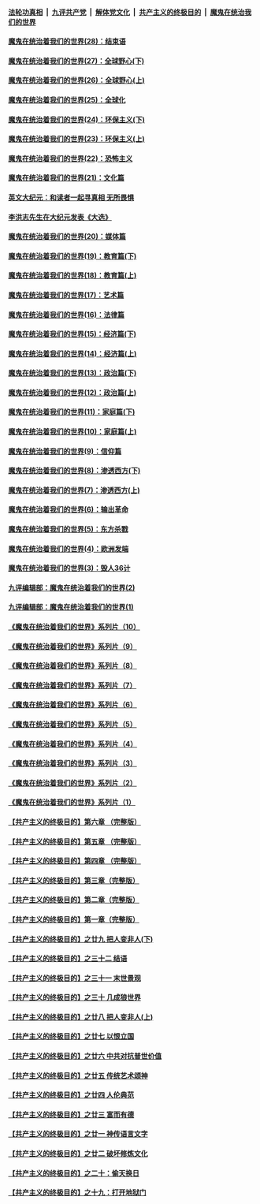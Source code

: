 ####  [法轮功真相](../../../../basic/blob/master/README.md?t=03010301) &nbsp;|&nbsp; [九评共产党](../../../../9ping.md/blob/master/README.md?t=03010301) &nbsp;|&nbsp; [解体党文化](../../../../jtdwh.md/blob/master/README.md?t=03010301)  &nbsp;|&nbsp; [共产主义的终极目的](../../../../gczydzjmd.md/blob/master/README.md?t=03010301) &nbsp;|&nbsp; [魔鬼在统治我们的世界](../../../../mgztzwmdsj.md/blob/master/README.md?t=03010301) 

#### [魔鬼在统治着我们的世界(28)：结束语](../pages/nsc422/n10936246.md?t=03010301) 

#### [魔鬼在统治着我们的世界(27)：全球野心(下)](../pages/nsc422/n10928319.md?t=03010301) 

#### [魔鬼在统治着我们的世界(26)：全球野心(上)](../pages/nsc422/n10900318.md?t=03010301) 

#### [魔鬼在统治着我们的世界(25)：全球化](../pages/nsc422/n10788205.md?t=03010301) 

#### [魔鬼在统治着我们的世界(24)：环保主义(下)](../pages/nsc422/n10695307.md?t=03010301) 

#### [魔鬼在统治着我们的世界(23)：环保主义(上)](../pages/nsc422/n10688613.md?t=03010301) 

#### [魔鬼在统治着我们的世界(22)：恐怖主义](../pages/nsc422/n10614727.md?t=03010301) 

#### [魔鬼在统治着我们的世界(21)：文化篇](../pages/nsc422/n10597706.md?t=03010301) 

#### [英文大纪元：和读者一起寻真相 无所畏惧](../pages/nsc422/n12542027.md?t=03010301) 

#### [李洪志先生在大纪元发表《大选》](../pages/nsc422/n12534746.md?t=03010301) 

#### [魔鬼在统治着我们的世界(20)：媒体篇](../pages/nsc422/n10586579.md?t=03010301) 

#### [魔鬼在统治着我们的世界(19)：教育篇(下)](../pages/nsc422/n10564808.md?t=03010301) 

#### [魔鬼在统治着我们的世界(18)：教育篇(上)](../pages/nsc422/n10526970.md?t=03010301) 

#### [魔鬼在统治着我们的世界(17)：艺术篇](../pages/nsc422/n10499093.md?t=03010301) 

#### [魔鬼在统治着我们的世界(16)：法律篇](../pages/nsc422/n10485969.md?t=03010301) 

#### [魔鬼在统治着我们的世界(15)：经济篇(下)](../pages/nsc422/n10469975.md?t=03010301) 

#### [魔鬼在统治着我们的世界(14)：经济篇(上)](../pages/nsc422/n10457370.md?t=03010301) 

#### [魔鬼在统治着我们的世界(13)：政治篇(下)](../pages/nsc422/n10448270.md?t=03010301) 

#### [魔鬼在统治着我们的世界(12)：政治篇(上)](../pages/nsc422/n10444576.md?t=03010301) 

#### [魔鬼在统治着我们的世界(11)：家庭篇(下)](../pages/nsc422/n10440961.md?t=03010301) 

#### [魔鬼在统治着我们的世界(10)：家庭篇(上)](../pages/nsc422/n10435448.md?t=03010301) 

#### [魔鬼在统治着我们的世界(9)：信仰篇](../pages/nsc422/n10432159.md?t=03010301) 

#### [魔鬼在统治着我们的世界(8)：渗透西方(下)](../pages/nsc422/n10429603.md?t=03010301) 

#### [魔鬼在统治着我们的世界(7)：渗透西方(上)](../pages/nsc422/n10426013.md?t=03010301) 

#### [魔鬼在统治着我们的世界(6)：输出革命](../pages/nsc422/n10421536.md?t=03010301) 

#### [魔鬼在统治着我们的世界(5)：东方杀戮](../pages/nsc422/n10417707.md?t=03010301) 

#### [魔鬼在统治着我们的世界(4)：欧洲发端](../pages/nsc422/n10414890.md?t=03010301) 

#### [魔鬼在统治着我们的世界(3)：毁人36计](../pages/nsc422/n10411583.md?t=03010301) 

#### [九评编辑部：魔鬼在统治着我们的世界(2)](../pages/nsc422/n10410036.md?t=03010301) 

#### [九评编辑部：魔鬼在统治着我们的世界(1)](../pages/nsc422/n10406825.md?t=03010301) 

#### [《魔鬼在统治着我们的世界》系列片（10）](../pages/nsc422/n12292670.md?t=03010301) 

#### [《魔鬼在统治着我们的世界》系列片（9）](../pages/nsc422/n12290859.md?t=03010301) 

#### [《魔鬼在统治着我们的世界》系列片（8）](../pages/nsc422/n12287445.md?t=03010301) 

#### [《魔鬼在统治着我们的世界》系列片（7）](../pages/nsc422/n12283425.md?t=03010301) 

#### [《魔鬼在统治着我们的世界》系列片（6）](../pages/nsc422/n12282314.md?t=03010301) 

#### [《魔鬼在统治着我们的世界》系列片（5）](../pages/nsc422/n12281419.md?t=03010301) 

#### [《魔鬼在统治着我们的世界》系列片（4）](../pages/nsc422/n12274024.md?t=03010301) 

#### [《魔鬼在统治着我们的世界》系列片（3）](../pages/nsc422/n12271322.md?t=03010301) 

#### [《魔鬼在统治着我们的世界》系列片（2）](../pages/nsc422/n12269049.md?t=03010301) 

#### [《魔鬼在统治着我们的世界》系列片（1）](../pages/nsc422/n12267575.md?t=03010301) 

#### [【共产主义的终极目的】第六章 （完整版）](../pages/nsc422/n11428913.md?t=03010301) 

#### [【共产主义的终极目的】第五章 （完整版）](../pages/nsc422/n11428912.md?t=03010301) 

#### [【共产主义的终极目的】第四章 （完整版）](../pages/nsc422/n11428907.md?t=03010301) 

#### [【共产主义的终极目的】第三章（完整版）](../pages/nsc422/n11428848.md?t=03010301) 

#### [【共产主义的终极目的】第二章（完整版）](../pages/nsc422/n11428831.md?t=03010301) 

#### [【共产主义的终极目的】第一章（完整版）](../pages/nsc422/n11417651.md?t=03010301) 

#### [【共产主义的终极目的】之廿九 把人变非人(下)](../pages/nsc422/n11344140.md?t=03010301) 

#### [【共产主义的终极目的】之三十二 结语](../pages/nsc422/n11360535.md?t=03010301) 

#### [【共产主义的终极目的】之三十一 末世景观](../pages/nsc422/n11351129.md?t=03010301) 

#### [【共产主义的终极目的】之三十 几成狼世界](../pages/nsc422/n11348280.md?t=03010301) 

#### [【共产主义的终极目的】之廿八 把人变非人(上)](../pages/nsc422/n11340492.md?t=03010301) 

#### [【共产主义的终极目的】之廿七 以恨立国](../pages/nsc422/n11336944.md?t=03010301) 

#### [【共产主义的终极目的】之廿六 中共对抗普世价值](../pages/nsc422/n11324785.md?t=03010301) 

#### [【共产主义的终极目的】之廿五 传统艺术颂神](../pages/nsc422/n11296396.md?t=03010301) 

#### [【共产主义的终极目的】之廿四 人伦典范](../pages/nsc422/n11296397.md?t=03010301) 

#### [【共产主义的终极目的】之廿三 富而有德](../pages/nsc422/n11283598.md?t=03010301) 

#### [【共产主义的终极目的】之廿一 神传语言文字](../pages/nsc422/n11263265.md?t=03010301) 

#### [【共产主义的终极目的】之廿二 破坏修炼文化](../pages/nsc422/n11245728.md?t=03010301) 

#### [【共产主义的终极目的】之二十：偷天换日](../pages/nsc422/n11238846.md?t=03010301) 

#### [【共产主义的终极目的】之十九：打开地狱门](../pages/nsc422/n11206376.md?t=03010301) 

